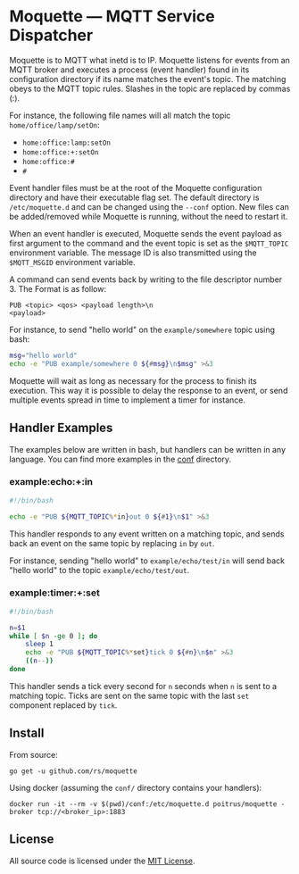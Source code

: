 # Moquette — MQTT Service Dispatcher

Moquette is to MQTT what inetd is to IP. Moquette listens for events from an MQTT broker and executes a process (event handler) found in its configuration directory if its name matches the event's topic. The matching obeys to the MQTT topic rules. Slashes in the topic are replaced by commas (:).

For instance, the following file names will all match the topic `home/office/lamp/setOn`:

  * `home:office:lamp:setOn`
  * `home:office:+:setOn`
  * `home:office:#`
  * `#`

Event handler files must be at the root of the Moquette configuration directory and have their executable flag set. The default directory is `/etc/moquette.d` and can be changed using the `--conf` option. New files can be added/removed while Moquette is running, without the need to restart it.

When an event handler is executed, Moquette sends the event payload as first argument to the command and the event topic is set as the `$MQTT_TOPIC` environment variable. The message ID is also transmitted using the `$MQTT_MSGID` environment variable.

A command can send events back by writing to the file descriptor number 3. The Format is as follow:

    PUB <topic> <qos> <payload length>\n
    <payload>

For instance, to send "hello world" on the `example/somewhere` topic using bash:

```bash
msg="hello world"
echo -e "PUB example/somewhere 0 ${#msg}\n$msg" >&3
```

Moquette will wait as long as necessary for the process to finish its execution. This way it is possible to delay the response to an event, or send multiple events spread in time to implement a timer for instance.

## Handler Examples

The examples below are written in bash, but handlers can be written in any language. You can find more examples in the [conf](conf/) directory.

### example:echo:+:in

```bash
#!/bin/bash

echo -e "PUB ${MQTT_TOPIC%*in}out 0 ${#1}\n$1" >&3
```

This handler responds to any event written on a matching topic, and sends back an event on the same topic by replacing `in` by `out`.

For instance, sending "hello world" to `example/echo/test/in` will send back "hello world" to the topic `example/echo/test/out`.

### example:timer:+:set

```bash
#!/bin/bash

n=$1
while [ $n -ge 0 ]; do
    sleep 1
    echo -e "PUB ${MQTT_TOPIC%*set}tick 0 ${#n}\n$n" >&3
    ((n--))
done
```

This handler sends a tick every second for `n` seconds when `n` is sent to a matching topic. Ticks are sent on the same topic with the last `set` component replaced by `tick`.

## Install

From source:

    go get -u github.com/rs/moquette

Using docker (assuming the `conf/` directory contains your handlers):

    docker run -it --rm -v $(pwd)/conf:/etc/moquette.d poitrus/moquette -broker tcp://<broker_ip>:1883

## License

All source code is licensed under the [MIT License](https://raw.github.com/rs/moquette/master/LICENSE).